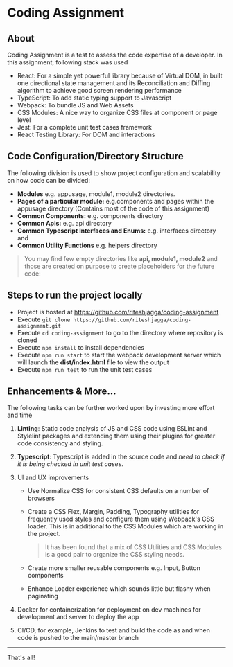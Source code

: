 # Coding Assignment

## About
Coding Assignment is a test to assess the code expertise of a developer. In this assignment, following stack was used
  - React: For a simple yet powerful library because of Virtual DOM, in built one directional state management and its Reconciliation and Diffing algorithm to achieve good screen rendering performance 
  - TypeScript: To add static typing support to Javascript
  - Webpack: To bundle JS and Web Assets
  - CSS Modules: A nice way to organize CSS files at component or page level
  - Jest: For a complete unit test cases framework
  - React Testing Library: For DOM and interactions

## Code Configuration/Directory Structure

The following division is used to show project configuration and scalability on how code can be divided:

  - **Modules** e.g. appusage, module1, module2 directories.
  - **Pages of a particular module:** e.g.components and pages within the appusage directory (Contains most of the code of this assignment)
  - **Common Components:** e.g. components directory
  - **Common Apis:** e.g. api directory
  - **Common Typescript Interfaces and Enums:** e.g. interfaces directory and
  - **Common Utility Functions** e.g. helpers directory

> You may find few empty directories like **api, module1, module2** and those are created on purpose to create placeholders for the future code:


## Steps to run the project locally
  - Project is hosted at https://github.com/riteshjagga/coding-assignment
  - Execute `git clone https://github.com/riteshjagga/coding-assignment.git`
  - Execute `cd coding-assignment` to go to the directory where repository is cloned
  - Execute `npm install` to install dependencies
  - Execute `npm run start` to start the webpack development server which will launch the **dist/index.html** file to view the output
  - Execute `npm run test` to run the unit test cases

## Enhancements & More...

The following tasks can be further worked upon by investing more effort and time


  1. **Linting**: Static code analysis of JS and CSS code using ESLint and Stylelint packages and extending them using their plugins for greater code consistency and styling.

  1. **Typescript**: Typescript is added in the source code and *need to check if it is being checked in unit test cases*.

  
  1. UI and UX improvements
     - Use Normalize CSS for consistent CSS defaults on a number of browsers
     - Create a CSS Flex, Margin, Padding, Typography utilities for frequently used styles and configure them using Webpack's CSS loader. This is in additional to the CSS Modules which are working in the project. 
     
        > It has been found that a mix of CSS Utilities and CSS Modules is a good pair to organize the CSS styling needs.

     - Create more smaller reusable components e.g. Input, Button components
     - Enhance Loader experience which sounds little but flashy when paginating

  
  1. Docker for containerization for deployment on dev machines for development and server to deploy the app
  
  1. CI/CD, for example, Jenkins to test and build the code as and when code is pushed to the main/master branch

  ---
  That's all!
  